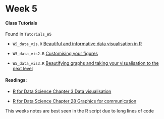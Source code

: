 # Week 5

#### Class Tutorials
Found in `Tutorials_W5`

* `W5_data_vis.R` [Beautiful and informative data visualisation in R](https://ourcodingclub.github.io/tutorials/datavis/)

* `W5_data_vis2.R` [Customising your figures](https://ourcodingclub.github.io/tutorials/data-vis-2/)

* `W5_data_vis3.R` [Beautifying graphs and taking your visualisation to the next level](https://ourcodingclub.github.io/tutorials/dataviz-beautification)

#### Readings:

* [R for Data Science Chapter 3 Data visualisation](http://r4ds.had.co.nz/data-visualisation.html)

* [R for Data Science Chapter 28 Graphics for communication](http://r4ds.had.co.nz/graphics-for-communication.html)

This weeks notes are best seen in the R script due to long lines of code
